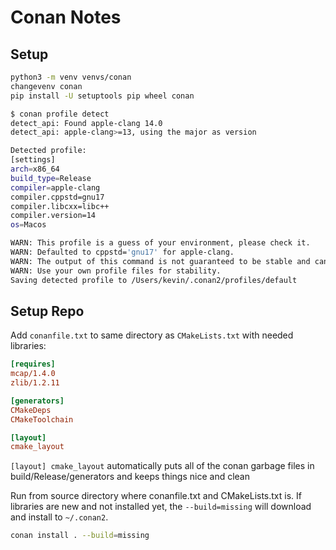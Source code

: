 # Conan Notes

## Setup

```bash
python3 -m venv venvs/conan
changevenv conan
pip install -U setuptools pip wheel conan
```

```bash
$ conan profile detect
detect_api: Found apple-clang 14.0
detect_api: apple-clang>=13, using the major as version

Detected profile:
[settings]
arch=x86_64
build_type=Release
compiler=apple-clang
compiler.cppstd=gnu17
compiler.libcxx=libc++
compiler.version=14
os=Macos

WARN: This profile is a guess of your environment, please check it.
WARN: Defaulted to cppstd='gnu17' for apple-clang.
WARN: The output of this command is not guaranteed to be stable and can change in future Conan versions.
WARN: Use your own profile files for stability.
Saving detected profile to /Users/kevin/.conan2/profiles/default
```

## Setup Repo

Add `conanfile.txt` to same directory as `CMakeLists.txt` with needed libraries:

```ini
[requires]
mcap/1.4.0
zlib/1.2.11

[generators]
CMakeDeps
CMakeToolchain

[layout]
cmake_layout
```

`[layout] cmake_layout` automatically puts all of the conan garbage files in build/Release/generators and keeps things nice and clean

Run from source directory where conanfile.txt and CMakeLists.txt is. If libraries
are new and not installed yet, the `--build=missing` will download and install
to `~/.conan2`.

```bash
conan install . --build=missing
```
